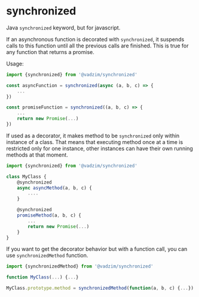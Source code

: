 # synchronized

Java `synchronized` keyword, but for javascript.

If an asynchronous function is decorated with `synchronized`, it suspends calls to this function until all the previous calls are finished. This is true for any function that returns a promise.

Usage:

```javascript
import {synchronized} from '@vadzim/synchronized'

const asyncFunction = synchronized(async (a, b, c) => {
	...	
})

const promiseFunction = synchronized((a, b, c) => {
	...	
	return new Promise(...)
})
```

If used as a decorator, it makes method to be `synchronized` only within instance of a class. That means that executing method once at a time is restricted only for one instance, other instances can have their own running methods at that moment.

```javascript
import {synchronized} from '@vadzim/synchronized'

class MyClass {
	@synchronized
	async asyncMethod(a, b, c) {
		....
	}

	@synchronized
	promiseMethod(a, b, c) {
		...
		return new Promise(...)
	}
}
```

If you want to get the decorator behavior but with a function call, you can use `synchronizedMethod` function.

```javascript
import {synchronizedMethod} from '@vadzim/synchronized'

function MyClass(...) {...}

MyClass.prototype.method = synchronizedMethod(function(a, b, c) {...})
```
